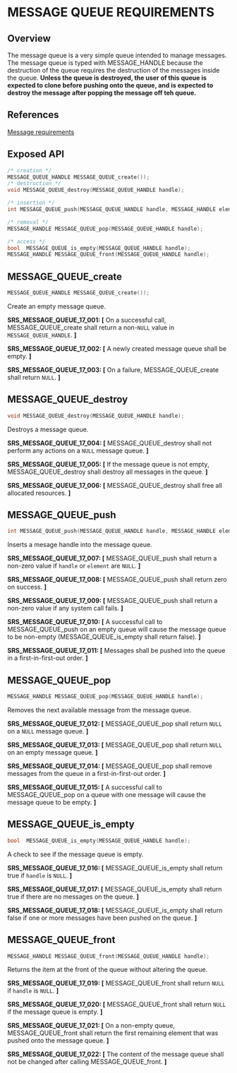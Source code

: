 MESSAGE QUEUE REQUIREMENTS
==========================

Overview
--------

The message queue is a very simple queue intended to manage messages. The message queue is typed with MESSAGE_HANDLE because the destruction of the queue requires the destruction of the messages inside the queue.  **Unless the queue is destroyed, the user of this queue is expected to clone before pushing onto the queue, and is expected to destroy the message after popping the message off teh queue.**

References
----------

[Message requirements](message_requirements.md)

Exposed API
-----------

```c
/* creation */
MESSAGE_QUEUE_HANDLE MESSAGE_QUEUE_create());
/* destruction */
void MESSAGE_QUEUE_destroy(MESSAGE_QUEUE_HANDLE handle);

/* insertion */
int MESSAGE_QUEUE_push(MESSAGE_QUEUE_HANDLE handle, MESSAGE_HANDLE element);

/* removal */
MESSAGE_HANDLE MESSAGE_QUEUE_pop(MESSAGE_QUEUE_HANDLE handle);

/* access */
bool  MESSAGE_QUEUE_is_empty(MESSAGE_QUEUE_HANDLE handle);
MESSAGE_HANDLE MESSAGE_QUEUE_front(MESSAGE_QUEUE_HANDLE handle);
```

MESSAGE\_QUEUE\_create
----------------------
```c
MESSAGE_QUEUE_HANDLE MESSAGE_QUEUE_create());
```

Create an empty message queue.

**SRS_MESSAGE_QUEUE_17_001: [** On a successful call, MESSAGE\_QUEUE\_create shall return a non-`NULL` value in `MESSAGE_QUEUE_HANDLE`. **]**

**SRS_MESSAGE_QUEUE_17_002: [** A newly created message queue shall be empty. **]**

**SRS_MESSAGE_QUEUE_17_003: [** On a failure, MESSAGE\_QUEUE\_create shall return `NULL`. **]**


MESSAGE\_QUEUE\_destroy
----------------------
```c
void MESSAGE_QUEUE_destroy(MESSAGE_QUEUE_HANDLE handle);
```

Destroys a message queue.

**SRS_MESSAGE_QUEUE_17_004: [** MESSAGE\_QUEUE\_destroy shall not perform any actions on a `NULL` message queue. **]**

**SRS_MESSAGE_QUEUE_17_005: [** If the message queue is not empty, MESSAGE\_QUEUE\_destroy shall destroy all messages in the queue. **]**

**SRS_MESSAGE_QUEUE_17_006: [** MESSAGE\_QUEUE\_destroy shall free all allocated resources. **]**


MESSAGE\_QUEUE\_push
----------------------
```c
int MESSAGE_QUEUE_push(MESSAGE_QUEUE_HANDLE handle, MESSAGE_HANDLE element);
```

Inserts a mesage handle into the message queue.

**SRS_MESSAGE_QUEUE_17_007: [** MESSAGE\_QUEUE\_push shall return a non-zero value if `handle` or `element` are `NULL`. **]**

**SRS_MESSAGE_QUEUE_17_008: [** MESSAGE\_QUEUE\_push shall return zero on success. **]**

**SRS_MESSAGE_QUEUE_17_009: [** MESSAGE\_QUEUE\_push shall return a non-zero value if any system call fails. **]**

**SRS_MESSAGE_QUEUE_17_010: [** A successful call to MESSAGE\_QUEUE\_push on an empty queue will cause the message queue to be non-empty (MESSAGE\_QUEUE\_is\_empty shall return false). **]**

**SRS_MESSAGE_QUEUE_17_011: [** Messages shall be pushed into the queue in a first-in-first-out order. **]**


MESSAGE\_QUEUE\_pop
----------------------
```c
MESSAGE_HANDLE MESSAGE_QUEUE_pop(MESSAGE_QUEUE_HANDLE handle);
```

Removes the next available message from the message queue.

**SRS_MESSAGE_QUEUE_17_012: [** MESSAGE\_QUEUE\_pop shall return `NULL` on a `NULL` message queue. **]**

**SRS_MESSAGE_QUEUE_17_013: [** MESSAGE\_QUEUE\_pop shall return `NULL` on an empty message queue. **]**

**SRS_MESSAGE_QUEUE_17_014: [** MESSAGE\_QUEUE\_pop shall remove messages from the queue in a first-in-first-out order. **]**

**SRS_MESSAGE_QUEUE_17_015: [** A successful call to MESSAGE\_QUEUE\_pop on a queue with one message will cause the message queue to be empty. **]**


MESSAGE\_QUEUE\_is\_empty
----------------------
```c
bool  MESSAGE_QUEUE_is_empty(MESSAGE_QUEUE_HANDLE handle);
```

A check to see if the message queue is empty.

**SRS_MESSAGE_QUEUE_17_016: [** MESSAGE\_QUEUE\_is\_empty shall return true if `handle` is `NULL`. **]**

**SRS_MESSAGE_QUEUE_17_017: [** MESSAGE\_QUEUE\_is\_empty shall return true if there are no messages on the queue. **]**

**SRS_MESSAGE_QUEUE_17_018: [** MESSAGE\_QUEUE\_is\_empty shall return false if one or more messages have been pushed on the queue. **]**

MESSAGE\_QUEUE\_front
----------------------
```c
MESSAGE_HANDLE MESSAGE_QUEUE_front(MESSAGE_QUEUE_HANDLE handle);
```

Returns the item at the front of the queue without altering the queue.

**SRS_MESSAGE_QUEUE_17_019: [** MESSAGE\_QUEUE\_front shall return `NULL` if `handle` is `NULL`. **]**

**SRS_MESSAGE_QUEUE_17_020: [** MESSAGE\_QUEUE\_front shall return `NULL` if the message queue is empty. **]**

**SRS_MESSAGE_QUEUE_17_021: [** On a non-empty queue, MESSAGE\_QUEUE\_front shall return the first remaining element that was pushed onto the message queue. **]**

**SRS_MESSAGE_QUEUE_17_022: [** The content of the message queue shall not be changed after calling MESSAGE\_QUEUE\_front. **]**
